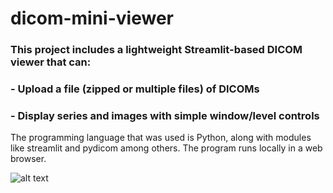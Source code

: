 # dicom-mini-viewer

### This project includes a lightweight Streamlit-based DICOM viewer that can:
### - Upload a file (zipped or multiple files) of DICOMs
### - Display series and images with simple window/level controls

The programming language that was used is Python, along with modules like streamlit and pydicom among others.
The program runs locally in a web browser.

![alt text](img.png "Preview")